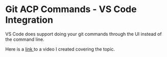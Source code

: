 # Git ACP Commands - VS Code Integration

VS Code does support doing your git commands through the UI instead of the command line.

Here is a [link ](https://drive.google.com/file/d/1t26CRNxsz2umsO\_4Z6PDg1fgcbr-FPbU/view?usp=sharing)to a video I created covering the topic.

